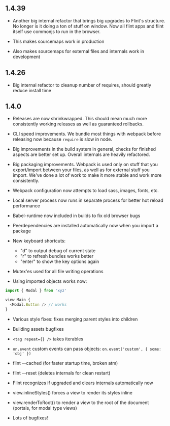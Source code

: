 ## 1.4.39

- Another big internal refactor that brings big upgrades to Flint's structure. No longer is it doing
  a ton of stuff on window. Now all flint apps and flint itself use commonjs to run in the browser.

- This makes sourcemaps work in production

- Also makes sourcemaps for external files and internals work in development

## 1.4.26

- Big internal refactor to cleanup number of requires, should greatly reduce install time

## 1.4.0

- Releases are now shrinkwrapped. This should mean much more consistently working releases as well as
  guaranteed rollbacks.

- CLI speed improvements. We bundle most things with webpack before releasing now because `require`
  is slow in node.

- Big improvements in the build system in general, checks for finished aspects are better set up.
  Overall internals are heavily refactored.

- Big packaging improvements. Webpack is used only on stuff that you export/import between your files,
  as well as for external stuff you import. We've done a lot of work to make it more stable and work
  more consistently.

- Webpack configuration now attempts to load sass, images, fonts, etc.

- Local server process now runs in separate process for better hot reload performance

- Babel-runtime now included in builds to fix old browser bugs

- Peerdependencies are installed automatically now when you import a package

- New keyboard shortcuts:
  - "d" to output debug of current state
  - "r" to refresh bundles works better
  - "enter" to show the key options again

- Mutex'es used for all file writing operations

- Using imported objects works now:

```js
import { Modal } from 'xyz'

view Main {
  <Modal.Button /> // works
}
```

- Various style fixes: fixes merging parent styles into children

- Building assets bugfixes

- `<tag repeat={} />` takes iterables

- `on.event` custom events can pass objects: `on.event('custom', { some: 'obj' })`

- flint --cached (for faster startup time, broken atm)

- flint --reset (deletes internals for clean restart)

- Flint recognizes if upgraded and clears internals automatically now

- view.inlineStyles() forces a view to render its styles inline

- view.renderToRoot() to render a view to the root of the document (portals, for modal type views)

- Lots of bugfixes!